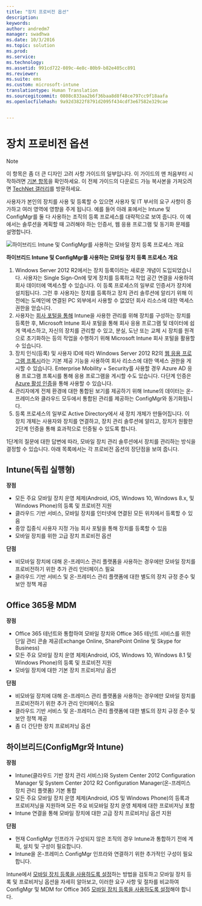 ```yaml
---
title: "장치 프로비전 옵션"
description: 
keywords: 
author: andredm7
manager: swadhwa
ms.date: 10/3/2016
ms.topic: solution
ms.prod: 
ms.service: 
ms.technology: 
ms.assetid: 991cd722-089c-4e8c-80b9-b82e405cc891
ms.reviewer: 
ms.suite: ems
ms.custom: microsoft-intune
translationtype: Human Translation
ms.sourcegitcommit: 0808c833aa2b6f36baa8d8f48ce797cc9f18aafa
ms.openlocfilehash: 9a92d3822f8791d2095f434cdf3e67582e329cae


---
```


# 장치 프로비전 옵션

>[!NOTE]
>이 항목은 좀 더 큰 디자인 고려 사항 가이드의 일부입니다. 이 가이드의 맨 처음부터 시작하려면 [기본 항목](mdm-design-considerations-guide.md)을 확인하세요. 이 전체 가이드의 다운로드 가능 복사본을 가져오려면 [TechNet 갤러리](https://gallery.technet.microsoft.com/Mobile-Device-Management-7d401582)를 방문하세요.

사용자가 본인의 장치를 사용 및 등록할 수 있으면 사용자 및 IT 부서의 요구 사항이 증가하고 여러 영역에 영향을 주게 됩니다. 예를 들어 아래 표에서는 Intune 및 ConfigMgr를 둘 다 사용하는 조직의 등록 프로세스를 대략적으로 보여 줍니다. 이 예에서는 솔루션을 계획할 때 고려해야 하는 인증서, 웹 응용 프로그램 및 동기화 문제를 설명합니다.

![하이브리드 Intune 및 ConfigMgr를 사용하는 모바일 장치 등록 프로세스 개요](./media/MDM_Figure_04.png)

**하이브리드 Intune 및 ConfigMgr를 사용하는 모바일 장치 등록 프로세스 개요**

1. <token>Windows Server 2012 R2에서는 장치 등록이라는 새로운 개념이 도입되었습니다.  사용자는 Single Sign-On에 맞게 장치를 등록하고 작업 공간 연결을 사용하여 회사 데이터에 액세스할 수 있습니다.  이 등록 프로세스의 일부로 인증서가 장치에 설치됩니다. 그런 후 사용자는 장치를 등록하고 장치 관리 솔루션에 알리기 위해 이전에는 도메인에 연결된 PC 외부에서 사용할 수 없었던 회사 리소스에 대한 액세스 권한을 얻습니다.
2. 사용자는 [회사 포털을 통해](/Intune/deploy-use/enroll-devices-in-microsoft-intune) Intune을 사용한 관리를 위해 장치를 구성하는 장치를 등록한 후, Microsoft Intune 회사 포털을 통해 회사 응용 프로그램 및 데이터에 쉽게 액세스하고, 자신의 장치를 관리할 수 있고, 분실, 도난 또는 교체 시 장치를 원격으로 초기화하는 등의 작업을 수행하기 위해 Microsoft Intune 회사 포털을 활용할 수 있습니다.
3. 장치 인식(등록) 및 사용자 ID에 따라 Windows Server 2012 R2의 [웹 응용 프로그램 프록시](https://technet.microsoft.com/library/dn584107.aspx)라는 기본 제공 기능을 사용하여 회사 리소스에 대한 액세스 권한을 게시할 수 있습니다. Enterprise Mobility + Security를 사용할 경우 Azure AD 응용 프로그램 프록시를 통해 응용 프로그램을 게시할 수도 있습니다. 다단계 인증은 [Azure 활성 인증](https://azure.microsoft.com/documentation/articles/multi-factor-authentication-get-started-cloud/)을 통해 사용할 수 있습니다.
4. 관리자에게 전체 환경에 대한 통합된 보기를 제공하기 위해 Intune의 데이터는 온-프레미스와 클라우드 모두에서 통합된 관리를 제공하는 ConfigMgr와 동기화됩니다.
5. 등록 프로세스의 일부로 Active Directory에서 새 장치 개체가 만들어집니다.  이 장치 개체는 사용자와 장치를 연결하고, 장치 관리 솔루션에 알리고, 장치가 원활한 2단계 인증을 통해 효과적으로 인증될 수 있도록 합니다.

1단계의 질문에 대한 답변에 따라, 모바일 장치 관리 솔루션에서 장치를 관리하는 방식을 결정할 수 있습니다. 아래 목록에서는 각 프로비전 옵션의 장단점을 보여 줍니다.

## Intune(독립 실행형)

**장점**

- 모든 주요 모바일 장치 운영 체제(Android, iOS, Windows 10, Windows 8.x, 및 Windows Phone)의 등록 및 프로비전 지원
- 클라우드 기반 서비스, 모바일 장치를 인터넷에 연결된 모든 위치에서 등록할 수 있음
- 중앙 집중식 사용자 지정 가능 회사 포털을 통해 장치를 등록할 수 있음
- 모바일 장치를 위한 고급 장치 프로비전 옵션

**단점**

- 비모바일 장치에 대해 온-프레미스 관리 플랫폼을 사용하는 경우에만 모바일 장치를 프로비전하기 위한 추가 관리 인터페이스 필요
- 클라우드 기반 서비스 및 온-프레미스 관리 플랫폼에 대한 별도의 장치 규정 준수 및 보안 정책 제공 

## Office 365용 MDM

**장점**

- Office 365 테넌트와 통합하여 모바일 장치와 Office 365 테넌트 서비스를 위한 단일 관리 콘솔 제공(Exchange Online, SharePoint Online 및 Skype for Business)
- 모든 주요 모바일 장치 운영 체제(Android, iOS, Windows 10, Windows 8.1 및 Windows Phone)의 등록 및 프로비전 지원
- 모바일 장치에 대한 기본 장치 프로비저닝 옵션

**단점**

- 비모바일 장치에 대해 온-프레미스 관리 플랫폼을 사용하는 경우에만 모바일 장치를 프로비전하기 위한 추가 관리 인터페이스 필요
- 클라우드 기반 서비스 및 온-프레미스 관리 플랫폼에 대한 별도의 장치 규정 준수 및 보안 정책 제공
- 좀 더 간단한 장치 프로비저닝 옵션

## 하이브리드(ConfigMgr와 Intune)

**장점**

- Intune(클라우드 기반 장치 관리 서비스)와 System Center 2012 Configuration Manager 및 System Center 2012 R2 Configuration Manager(온-프레미스 장치 관리 플랫폼) 기본 통합
- 모든 주요 모바일 장치 운영 체제(Android, iOS 및 Windows Phone)의 등록과 프로비저닝을 지원하며 모든 주요 비모바일 장치 운영 체제에 대한 프로비저닝 포함
- Intune 연결을 통해 모바일 장치에 대한 고급 장치 프로비저닝 옵션 지원

**단점**

- 현재 ConfigMgr 인프라가 구성되지 않은 조직의 경우 Intune과 통합하기 전에 계획, 설치 및 구성이 필요합니다.
- Intune을 온-프레미스 ConfigMgr 인프라와 연결하기 위한 추가적인 구성이 필요합니다.

Intune에서 [모바일 장치 등록을 사용하도록 설정](/Intune/deploy-use/enroll-devices-in-microsoft-intune)하는 방법을 검토하고 모바일 장치 등록 및 프로비저닝 옵션을 자세히 알아보고, 이러한 요구 사항 및 절차를 비교하여 ConfigMgr 및 MDM for Office 365 [모바일 장치 등록을 사용하도록 설정](https://technet.microsoft.com/library/jj884158.aspx)해야 합니다.



<!--HONumber=Oct16_HO1-->


